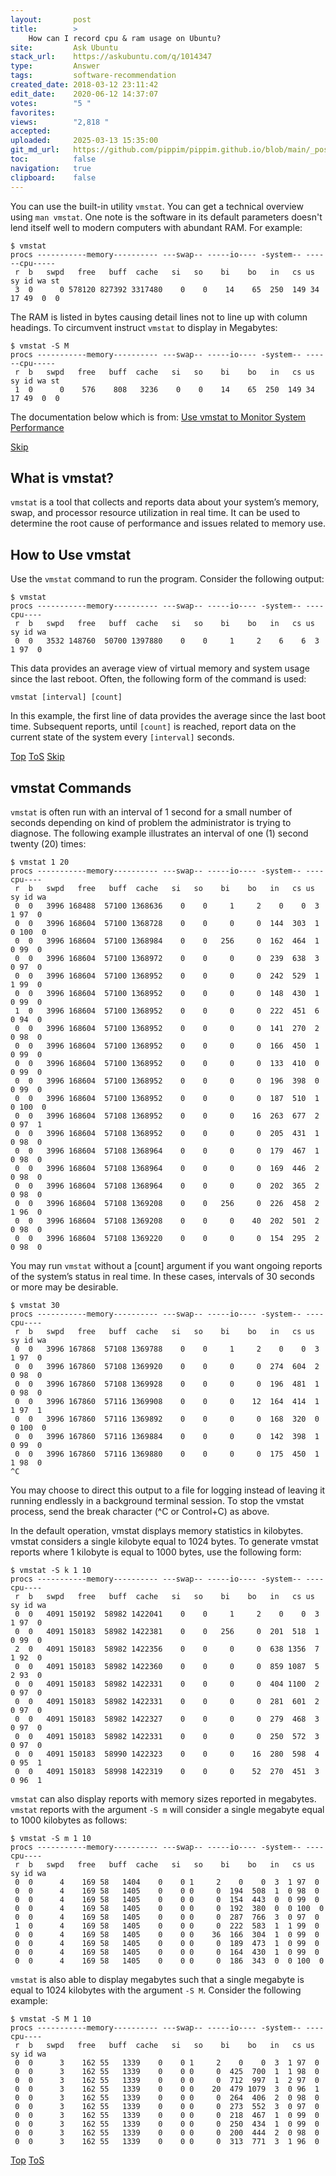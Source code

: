 ```yaml
---
layout:       post
title:        >
    How can I record cpu & ram usage on Ubuntu?
site:         Ask Ubuntu
stack_url:    https://askubuntu.com/q/1014347
type:         Answer
tags:         software-recommendation
created_date: 2018-03-12 23:11:42
edit_date:    2020-06-12 14:37:07
votes:        "5 "
favorites:    
views:        "2,818 "
accepted:     
uploaded:     2025-03-13 15:35:00
git_md_url:   https://github.com/pippim/pippim.github.io/blob/main/_posts/2018/2018-03-12-How-can-I-record-cpu-_-ram-usage-on-Ubuntu_.md
toc:          false
navigation:   true
clipboard:    false
---
```


You can use the built-in utility `vmstat`. You can get a technical overview using `man vmstat`. One note is the software in its default parameters doesn't lend itself well to modern computers with abundant RAM. For example:

``` 
$ vmstat 
procs -----------memory---------- ---swap-- -----io---- -system-- ------cpu-----
 r  b   swpd   free   buff  cache   si   so    bi    bo   in   cs us sy id wa st
 3  0      0 578120 827392 3317480    0    0    14    65  250  149 34 17 49  0  0
```

The RAM is listed in bytes causing detail lines not to line up with column headings. To circumvent instruct `vmstat` to display in Megabytes:

``` 
$ vmstat -S M
procs -----------memory---------- ---swap-- -----io---- -system-- ------cpu-----
 r  b   swpd   free   buff  cache   si   so    bi    bo   in   cs us sy id wa st
 1  0      0    576    808   3236    0    0    14    65  250  149 34 17 49  0  0
```

The documentation below which is from: [Use vmstat to Monitor System Performance][1]


<a id="hdr1"></a>
<div class="hdr-bar">  <a href="#hdr2">Skip</a></div>

## What is vmstat?

`vmstat` is a tool that collects and reports data about your system’s memory, swap, and processor resource utilization in real time. It can be used to determine the root cause of performance and issues related to memory use.

## How to Use vmstat

Use the `vmstat` command to run the program. Consider the following output:

``` 
$ vmstat
procs -----------memory---------- ---swap-- -----io---- -system-- ----cpu----
 r  b   swpd   free   buff  cache   si   so    bi    bo   in   cs us sy id wa
 0  0   3532 148760  50700 1397880    0    0     1     2    6    6  3  1 97  0
```

This data provides an average view of virtual memory and system usage since the last reboot. Often, the following form of the command is used:

``` 
vmstat [interval] [count]
```

In this example, the first line of data provides the average since the last boot time. Subsequent reports, until `[count]` is reached, report data on the current state of the system every `[interval]` seconds.


<a id="hdr2"></a>
<div class="hdr-bar">  <a href="#">Top</a>  <a href="#hdr1">ToS</a>  <a href="#hdr3">Skip</a></div>

## vmstat Commands

`vmstat` is often run with an interval of 1 second for a small number of seconds depending on kind of problem the administrator is trying to diagnose. The following example illustrates an interval of one (1) second twenty (20) times:

``` 
$ vmstat 1 20
procs -----------memory---------- ---swap-- -----io---- -system-- ----cpu----
 r  b   swpd   free   buff  cache   si   so    bi    bo   in   cs us sy id wa
 0  0   3996 168488  57100 1368636    0    0     1     2    0    0  3  1 97  0
 0  0   3996 168604  57100 1368728    0    0     0     0  144  303  1  0 100  0
 0  0   3996 168604  57100 1368984    0    0   256     0  162  464  1  0 99  0
 0  0   3996 168604  57100 1368972    0    0     0     0  239  638  3  0 97  0
 0  0   3996 168604  57100 1368952    0    0     0     0  242  529  1  1 99  0
 0  0   3996 168604  57100 1368952    0    0     0     0  148  430  1  0 99  0
 1  0   3996 168604  57100 1368952    0    0     0     0  222  451  6  0 94  0
 0  0   3996 168604  57100 1368952    0    0     0     0  141  270  2  0 98  0
 0  0   3996 168604  57100 1368952    0    0     0     0  166  450  1  0 99  0
 0  0   3996 168604  57100 1368952    0    0     0     0  133  410  0  0 99  0
 0  0   3996 168604  57100 1368952    0    0     0     0  196  398  0  0 99  0
 0  0   3996 168604  57100 1368952    0    0     0     0  187  510  1  0 100  0
 0  0   3996 168604  57108 1368952    0    0     0    16  263  677  2  0 97  1
 0  0   3996 168604  57108 1368952    0    0     0     0  205  431  1  0 98  0
 0  0   3996 168604  57108 1368964    0    0     0     0  179  467  1  0 98  0
 0  0   3996 168604  57108 1368964    0    0     0     0  169  446  2  0 98  0
 0  0   3996 168604  57108 1368964    0    0     0     0  202  365  2  0 98  0
 0  0   3996 168604  57108 1369208    0    0   256     0  226  458  2  1 96  0
 0  0   3996 168604  57108 1369208    0    0     0    40  202  501  2  0 98  0
 0  0   3996 168604  57108 1369220    0    0     0     0  154  295  2  0 98  0
```

You may run `vmstat` without a [count] argument if you want ongoing reports of the system’s status in real time. In these cases, intervals of 30 seconds or more may be desirable.

``` 
$ vmstat 30
procs -----------memory---------- ---swap-- -----io---- -system-- ----cpu----
 r  b   swpd   free   buff  cache   si   so    bi    bo   in   cs us sy id wa
 0  0   3996 167868  57108 1369788    0    0     1     2    0    0  3  1 97  0
 0  0   3996 167860  57108 1369920    0    0     0     0  274  604  2  0 98  0
 0  0   3996 167860  57108 1369928    0    0     0     0  196  481  1  0 98  0
 0  0   3996 167860  57116 1369908    0    0     0    12  164  414  1  1 97  1
 0  0   3996 167860  57116 1369892    0    0     0     0  168  320  0  0 100  0
 0  0   3996 167860  57116 1369884    0    0     0     0  142  398  1  0 99  0
 0  0   3996 167860  57116 1369880    0    0     0     0  175  450  1  1 98  0
^C
```

You may choose to direct this output to a file for logging instead of leaving it running endlessly in a background terminal session. To stop the vmstat process, send the break character (^C or Control+C) as above.

In the default operation, vmstat displays memory statistics in kilobytes. vmstat considers a single kilobyte equal to 1024 bytes. To generate vmstat reports where 1 kilobyte is equal to 1000 bytes, use the following form:

``` 
$ vmstat -S k 1 10
procs -----------memory---------- ---swap-- -----io---- -system-- ----cpu----
 r  b   swpd   free   buff  cache   si   so    bi    bo   in   cs us sy id wa
 0  0   4091 150192  58982 1422041    0    0     1     2    0    0  3  1 97  0
 0  0   4091 150183  58982 1422381    0    0   256     0  201  518  1  0 99  0
 2  0   4091 150183  58982 1422356    0    0     0     0  638 1356  7  1 92  0
 0  0   4091 150183  58982 1422360    0    0     0     0  859 1087  5  2 93  0
 0  0   4091 150183  58982 1422331    0    0     0     0  404 1100  2  0 97  0
 0  0   4091 150183  58982 1422331    0    0     0     0  281  601  2  0 97  0
 0  0   4091 150183  58982 1422327    0    0     0     0  279  468  3  0 97  0
 0  0   4091 150183  58982 1422331    0    0     0     0  250  572  3  0 97  0
 0  0   4091 150183  58990 1422323    0    0     0    16  280  598  4  0 95  1
 0  0   4091 150183  58998 1422319    0    0     0    52  270  451  3  0 96  1
```

`vmstat` can also display reports with memory sizes reported in megabytes. `vmstat` reports with the argument `-S m` will consider a single megabyte equal to 1000 kilobytes as follows:

``` 
$ vmstat -S m 1 10
procs -----------memory---------- ---swap-- -----io---- -system-- ----cpu----
 r  b   swpd   free   buff  cache   si   so    bi    bo   in   cs us sy id wa
 0  0      4    169 58   1404    0    0 1     2    0    0  3  1 97  0
 0  0      4    169 58   1405    0    0 0     0  194  508  1  0 98  0
 0  0      4    169 58   1405    0    0 0     0  154  443  0  0 99  0
 0  0      4    169 58   1405    0    0 0     0  192  380  0  0 100  0
 0  0      4    169 58   1405    0    0 0     0  287  766  3  0 97  0
 1  0      4    169 58   1405    0    0 0     0  222  583  1  1 99  0
 0  0      4    169 58   1405    0    0 0    36  166  304  1  0 99  0
 0  0      4    169 58   1405    0    0 0     0  189  473  1  0 99  0
 0  0      4    169 58   1405    0    0 0     0  164  430  1  0 99  0
 0  0      4    169 58   1405    0    0 0     0  186  343  0  0 100  0
```

`vmstat` is also able to display megabytes such that a single megabyte is equal to 1024 kilobytes with the argument `-S M`. Consider the following example:

``` 
$ vmstat -S M 1 10
procs -----------memory---------- ---swap-- -----io---- -system-- ----cpu----
 r  b   swpd   free   buff  cache   si   so    bi    bo   in   cs us sy id wa
 0  0      3    162 55   1339    0    0 1     2    0    0  3  1 97  0
 0  0      3    162 55   1339    0    0 0     0  425  700  1  1 98  0
 0  0      3    162 55   1339    0    0 0     0  712  997  1  2 97  0
 0  0      3    162 55   1339    0    0 0    20  479 1079  3  0 96  1
 0  0      3    162 55   1339    0    0 0     0  264  406  2  0 98  0
 0  0      3    162 55   1339    0    0 0     0  273  552  3  0 97  0
 0  0      3    162 55   1339    0    0 0     0  218  467  1  0 99  0
 0  0      3    162 55   1339    0    0 0     0  250  434  1  0 99  0
 0  0      3    162 55   1339    0    0 0     0  200  444  2  0 98  0
 0  0      3    162 55   1339    0    0 0     0  313  771  3  1 96  0
```

  [1]: https://linode.com/docs/uptime/monitoring/use-vmstat-to-monitor-system-performance/










<a id="hdr3"></a>
<div class="hdr-bar">  <a href="#">Top</a>  <a href="#hdr2">ToS</a></div>

